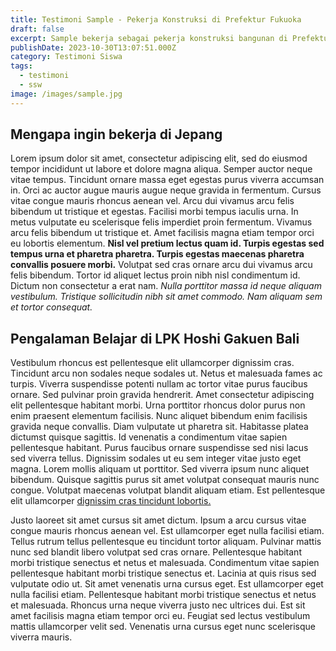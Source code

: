```yaml
---
title: Testimoni Sample - Pekerja Konstruksi di Prefektur Fukuoka
draft: false
excerpt: Sample bekerja sebagai pekerja konstruksi bangunan di Prefektur Fukuoka setelah mengikuti pelatihan selama 4 bulan di LPK Hoshi Gakuen Bali
publishDate: 2023-10-30T13:07:51.000Z
category: Testimoni Siswa
tags:
  - testimoni
  - ssw
image: /images/sample.jpg
---
```


## Mengapa ingin bekerja di Jepang

Lorem ipsum dolor sit amet, consectetur adipiscing elit, sed do eiusmod tempor incididunt ut labore et dolore magna aliqua. Semper auctor neque vitae tempus. Tincidunt ornare massa eget egestas purus viverra accumsan in. Orci ac auctor augue mauris augue neque gravida in fermentum. Cursus vitae congue mauris rhoncus aenean vel. Arcu dui vivamus arcu felis bibendum ut tristique et egestas. Facilisi morbi tempus iaculis urna. In metus vulputate eu scelerisque felis imperdiet proin fermentum. Vivamus arcu felis bibendum ut tristique et. Amet facilisis magna etiam tempor orci eu lobortis elementum. **Nisl vel pretium lectus quam id. Turpis egestas sed tempus urna et pharetra pharetra. Turpis egestas maecenas pharetra convallis posuere morbi.** Volutpat sed cras ornare arcu dui vivamus arcu felis bibendum. Tortor id aliquet lectus proin nibh nisl condimentum id. Dictum non consectetur a erat nam. _Nulla porttitor massa id neque aliquam vestibulum. Tristique sollicitudin nibh sit amet commodo. Nam aliquam sem et tortor consequat._

## Pengalaman Belajar di LPK Hoshi Gakuen Bali

Vestibulum rhoncus est pellentesque elit ullamcorper dignissim cras. Tincidunt arcu non sodales neque sodales ut. Netus et malesuada fames ac turpis. Viverra suspendisse potenti nullam ac tortor vitae purus faucibus ornare. Sed pulvinar proin gravida hendrerit. Amet consectetur adipiscing elit pellentesque habitant morbi. Urna porttitor rhoncus dolor purus non enim praesent elementum facilisis. Nunc aliquet bibendum enim facilisis gravida neque convallis. Diam vulputate ut pharetra sit. Habitasse platea dictumst quisque sagittis. Id venenatis a condimentum vitae sapien pellentesque habitant. Purus faucibus ornare suspendisse sed nisi lacus sed viverra tellus. Dignissim sodales ut eu sem integer vitae justo eget magna. Lorem mollis aliquam ut porttitor. Sed viverra ipsum nunc aliquet bibendum. Quisque sagittis purus sit amet volutpat consequat mauris nunc congue. Volutpat maecenas volutpat blandit aliquam etiam. Est pellentesque elit ullamcorper [dignissim cras tincidunt lobortis.](https://karyasuta.com/)

Justo laoreet sit amet cursus sit amet dictum. Ipsum a arcu cursus vitae congue mauris rhoncus aenean vel. Est ullamcorper eget nulla facilisi etiam. Tellus rutrum tellus pellentesque eu tincidunt tortor aliquam. Pulvinar mattis nunc sed blandit libero volutpat sed cras ornare. Pellentesque habitant morbi tristique senectus et netus et malesuada. Condimentum vitae sapien pellentesque habitant morbi tristique senectus et. Lacinia at quis risus sed vulputate odio ut. Sit amet venenatis urna cursus eget. Est ullamcorper eget nulla facilisi etiam. Pellentesque habitant morbi tristique senectus et netus et malesuada. Rhoncus urna neque viverra justo nec ultrices dui. Est sit amet facilisis magna etiam tempor orci eu. Feugiat sed lectus vestibulum mattis ullamcorper velit sed. Venenatis urna cursus eget nunc scelerisque viverra mauris.
